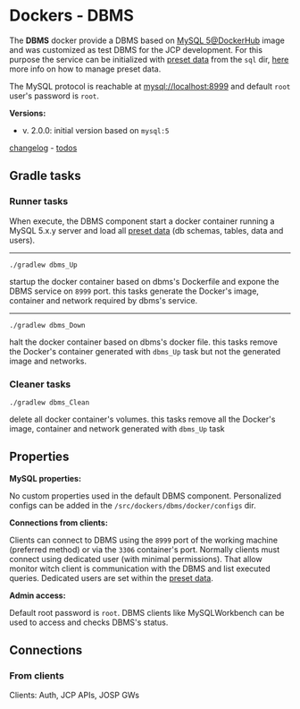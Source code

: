 # Dockers - DBMS

The **DBMS** docker provide a DBMS based on [MySQL 5@DockerHub](https://hub.docker.com/_/mysql)
image and was customized as test DBMS for the JCP development. For this purpose the
service can be initialized with [preset data](dbms_presetdata.md) from the
```sql``` dir, [here](dbms_presetdata_howto.md) more info on how to manage preset
data.

The MySQL protocol is reachable at [mysql://localhost:8999]() and default ```root```
user's password is ```root```.

**Versions:**

* v. 2.0.0:
  initial version based on ```mysql:5```

[changelog](dbms_CHANGELOG.md) - [todos](dbms_TODOS.md)


## Gradle tasks

### Runner tasks

When execute, the DBMS component start a docker container running a MySQL 5.x.y
server and load all [preset data](dbms_presetdata.md) (db schemas, tables, data
and users).

---
```./gradlew dbms_Up```

startup the docker container based on dbms's Dockerfile and expone the DBMS
service on ```8999``` port.
this tasks generate the Docker's image, container and network required by
dbms's service.

---
```./gradlew dbms_Down```

halt the docker container based on dbms's docker file.
this tasks remove the Docker's container generated with ```dbms_Up``` task
but not the generated image and networks.


### Cleaner tasks

```./gradlew dbms_Clean```

delete all docker container's volumes.
this tasks remove all the Docker's image, container and network generated
with ```dbms_Up``` task


## Properties

**MySQL properties:**

No custom properties used in the default DBMS component. Personalized configs
can be added in the ```/src/dockers/dbms/docker/configs``` dir.

**Connections from clients:**

Clients can connect to DBMS using the ```8999``` port of the working machine
(preferred method) or via the ```3306``` container's port.
Normally clients must connect using dedicated user (with minimal permissions).
That allow monitor witch client is communication with the DBMS and list executed
queries.
Dedicated users are set within the [preset data](dbms_presetdata.md).

**Admin access:**

Default root password is ```root```.
DBMS clients like MySQLWorkbench can be used to access and checks DBMS's status.


## Connections

### From clients

Clients: Auth, JCP APIs, JOSP GWs
